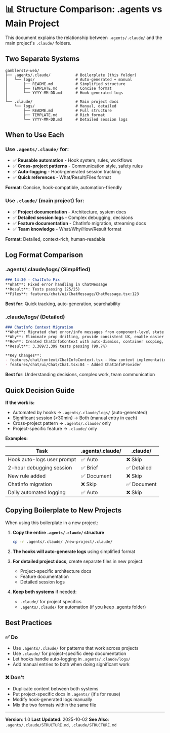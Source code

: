 # 📊 Structure Comparison: .agents vs Main Project

This document explains the relationship between `.agents/.claude/` and the main project's `.claude/` folders.

## Two Separate Systems

```
gamblerstv-web/
├── .agents/.claude/           # Boilerplate (this folder)
│   └── logs/                  # Auto-generated + manual
│       ├── README.md          # Simplified structure
│       ├── TEMPLATE.md        # Concise format
│       └── YYYY-MM-DD.md      # Hook-generated logs
│
└── .claude/                   # Main project docs
    └── logs/                  # Manual, detailed
        ├── README.md          # Full structure
        ├── TEMPLATE.md        # Rich format
        └── YYYY-MM-DD.md      # Detailed session logs
```

## When to Use Each

### Use `.agents/.claude/` for:
- ✅ **Reusable automation** - Hook system, rules, workflows
- ✅ **Cross-project patterns** - Communication style, safety rules
- ✅ **Auto-logging** - Hook-generated session tracking
- ✅ **Quick references** - What/Result/Files format

**Format**: Concise, hook-compatible, automation-friendly

### Use `.claude/` (main project) for:
- ✅ **Project documentation** - Architecture, system docs
- ✅ **Detailed session logs** - Complex debugging, decisions
- ✅ **Feature documentation** - ChatInfo migration, streaming docs
- ✅ **Team knowledge** - What/Why/How/Result format

**Format**: Detailed, context-rich, human-readable

## Log Format Comparison

### .agents/.claude/logs/ (Simplified)

```markdown
### 14:30 - ChatInfo Fix
**What**: Fixed error handling in ChatMessage
**Result**: Tests passing (25/25)
**Files**: features/chat/ui/ChatMessage/ChatMessage.tsx:123
```

**Best for**: Quick tracking, auto-generation, searchability

### .claude/logs/ (Detailed)

```markdown
### ChatInfo Context Migration
**What**: Migrated chat error/info messages from component-level state to centralized context
**Why**: Eliminate prop drilling, provide consistent UX, enable easier testing
**How**: Created ChatInfoContext with auto-dismiss, container scoping, variant support
**Result**: 3,389/3,399 tests passing (99.7%)

**Key Changes**:
- features/chat/context/ChatInfoContext.tsx - New context implementation
- features/chat/ui/Chat/Chat.tsx:84 - Added ChatInfoProvider
```

**Best for**: Understanding decisions, complex work, team communication

## Quick Decision Guide

**If the work is:**
- Automated by hooks → `.agents/.claude/logs/` (auto-generated)
- Significant session (>30min) → Both (manual entry in each)
- Cross-project pattern → `.agents/.claude/` only
- Project-specific feature → `.claude/` only

**Examples:**

| Task | .agents/.claude/ | .claude/ |
|------|------------------|----------|
| Hook auto-logs user prompt | ✅ Auto | ❌ Skip |
| 2-hour debugging session | ✅ Brief | ✅ Detailed |
| New rule added | ✅ Document | ❌ Skip |
| ChatInfo migration | ❌ Skip | ✅ Document |
| Daily automated logging | ✅ Auto | ❌ Skip |

## Copying Boilerplate to New Projects

When using this boilerplate in a new project:

1. **Copy the entire `.agents/.claude/` structure**
   ```bash
   cp -r .agents/.claude/ /new-project/.claude/
   ```

2. **The hooks will auto-generate logs** using simplified format

3. **For detailed project docs**, create separate files in new project:
   - Project-specific architecture docs
   - Feature documentation
   - Detailed session logs

4. **Keep both systems** if needed:
   - `.claude/` for project specifics
   - `.agents/.claude/` for automation (if you keep .agents folder)

## Best Practices

### ✅ Do
- Use `.agents/.claude/` for patterns that work across projects
- Use `.claude/` for project-specific deep documentation
- Let hooks handle auto-logging in `.agents/.claude/logs/`
- Add manual entries to both when doing significant work

### ❌ Don't
- Duplicate content between both systems
- Put project-specific docs in `.agents/` (it's for reuse)
- Modify hook-generated logs manually
- Mix the two formats within the same file

---

**Version**: 1.0
**Last Updated**: 2025-10-02
**See Also**: `.agents/.claude/STRUCTURE.md`, `.claude/STRUCTURE.md`
